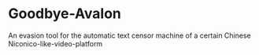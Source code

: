 # Goodbye-Avalon
An evasion tool for the automatic text censor machine of a certain Chinese Niconico-like-video-platform
